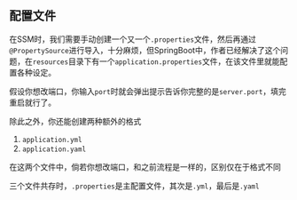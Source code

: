 ## 配置文件
在SSM时，我们需要手动创建一个又一个`.properties`文件，然后再通过`@PropertySource`进行导入，十分麻烦，但SpringBoot中，作者已经解决了这个问题，在`resources`目录下有一个`application.properties`文件，在该文件里就能配置各种设定。

假设你想改端口，你输入`port`时就会弹出提示告诉你完整的是`server.port`，填完重启就行了。

除此之外，你还能创建两种额外的格式
1. `application.yml`
2. `application.yaml`

在这两个文件中，倘若你想改端口，和之前流程是一样的，区别仅在于格式不同

三个文件共存时，`.properties`是主配置文件，其次是`.yml`，最后是`.yaml`